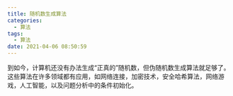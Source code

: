```yaml
---
title: 随机数生成算法
categories:
  - 算法
tags:
  - 算法
date: 2021-04-06 08:50:59
---
```

到如今，计算机还没有办法生成“正真的”随机数，但伪随机数生成算法就足够了。这些算法在许多领域都有应用，如网络连接，加密技术，安全哈希算法，网络游戏，人工智能，以及问题分析中的条件初始化。
<!--more-->